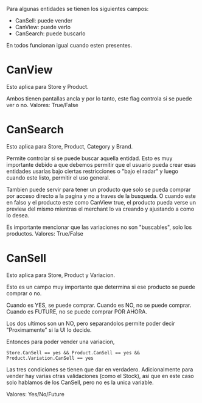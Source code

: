 Para algunas entidades se tienen los siguientes campos:

- CanSell: puede vender
- CanView: puede verlo
- CanSearch: puede buscarlo

En todos funcionan igual cuando esten presentes.

# CanView
Esto aplica para Store y Product.

Ambos tienen pantallas ancla y por lo tanto, este flag controla si se puede ver o no.
Valores: True/False

# CanSearch
Esto aplica para Store, Product, Category y Brand.

Permite controlar si se puede buscar aquella entidad. Esto es muy importante debido a que debemos permitir que el usuario pueda crear esas entidades usarlas bajo ciertas restricciones o "bajo el radar" y luego cuando este listo, permitir el uso general.

Tambien puede servir para tener un producto que solo se pueda comprar por acceso directo a la pagina y no a traves de la busqueda. O cuando este en falso y el producto este como CanView true, el producto pueda verse un preview del mismo mientras el merchant lo va creando y ajustando a como lo desea.

Es importante mencionar que las variaciones no son "buscables", solo los productos.
Valores: True/False

# CanSell
Esto aplica para Store, Product y Variacion.

Esto es un campo muy importante que determina si ese producto se puede comprar o no.

Cuando es YES, se puede comprar.
Cuando es NO, no se puede comprar.
Cuando es FUTURE, no se puede comprar POR AHORA.

Los dos ultimos son un NO, pero separandolos permite poder decir "Proximamente" si la UI lo decide.

Entonces para poder vender una variacion,
```
Store.CanSell == yes && Product.CanSell == yes && Product.Variation.CanSell == yes
```
Las tres condiciones se tienen que dar en verdadero.
Adicionalmente para vender hay varias otras validaciones (como el Stock), asi que en este caso solo hablamos de los CanSell, pero no es la unica variable.

Valores: Yes/No/Future